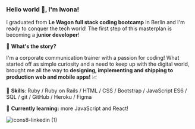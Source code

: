 ### Hello world 👋, I'm Iwona! 

I graduated from **Le Wagon full stack coding bootcamp** in Berlin and I'm ready to conquer the tech world! The first step of this masterplan is becoming a **junior developer**!  

🔶 **What's the story?**

I'm a corporate communication trainer with a passion for coding! What started off as simple curiosity and a need to keep up with the digital world, brought me all the way to **designing, implementing and shipping to production web and mobile apps!** 📈

🔶 **Skills**: Ruby / Ruby on Rails / HTML / CSS / Bootstrap / JavaScript ES6 / SQL / git / GitHub / Heroku / Figma

🔶 **Currently learning:** more JavaScript and React! 

![icons8-linkedin (1)](https://user-images.githubusercontent.com/95775247/158694445-b35d879a-5363-47f9-b90f-4589f0b652a6.svg)
